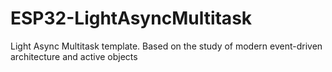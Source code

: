 # ESP32-LightAsyncMultitask
Light Async Multitask template. Based on the study of modern event-driven architecture and active objects

